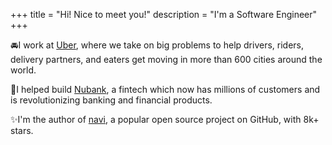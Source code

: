 +++
title = "Hi! Nice to meet you!"
description = "I'm a Software Engineer"
+++

<span class="emoji home-icon">🚘‎</span>I work at [Uber](https://uber.com), where we take on big problems to help drivers, riders, delivery partners, and eaters get moving in more than 600 cities around the world.</p>

<span class="emoji home-icon">🏦</span>I helped build [Nubank](https://nubank.com.br/en), a fintech which now has millions of customers and is revolutionizing banking and financial products.

<span class="emoji home-icon">✨‎</span>I'm the author of [navi](https://github.com/denisidoro/navi), a popular open source project on GitHub, with 8k+ stars.
